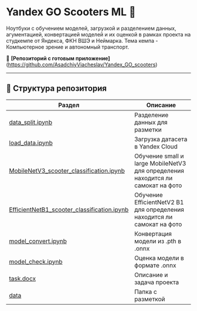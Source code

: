 # Yandex GO Scooters ML 🛴

Ноутбуки с обучением моделей, загрузкой и разделением данных, агументацией, конвертацией моделей и их оценкой в рамках проекта на студкемпе от Яндекса, ФКН ВШЭ и Неймарка. Тема кемпа - Компьютерное зрение и автономный транспорт.

🔗 **[Репозиторий с готовым приложение]**(https://github.com/AsadchiyViacheslav/Yandex_GO_scooters)

---

## 📂 Структура репозитория

| Раздел | Описание |
|--------|----------|
| [data_split.ipynb](./data_split.ipynb) | Разделение данных для разметки |
| [load_data.ipynb](./load_data.ipynb) | Загрузка датасета в Yandex Cloud |
| [MobileNetV3_scooter_classification.ipynb](./MobileNetV3_scooter_classification.ipynb) | Обучение small и large MobileNetV3 для определения находится ли самокат на фото |
| [EfficientNetB1_scooter_classification.ipynb](./EfficientNetB1_scooter_classification.ipynb) | Обучение EfficientNetV2 B1 для определения находится ли самокат на фото |
| [model_convert.ipynb](./model_convert.ipynb) | Конвертация модели из .pth в .onnx |
| [model_check.ipynb](./model_check.ipynb) | Оценка модели в формате .onnx |
| [task.docx](./task.docx) | Описание и задача проекта |
| [data](./data/) | Папка с разметкой |


